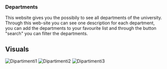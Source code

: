 ### Departments
This website gives you the possibily to see all departments of the university. Through this web-site you can see one description for each department, you can add the departments to your favourite list and through the button "search" you can filter the departments.

## Visuals
![Dipartimenti1](https://user-images.githubusercontent.com/79788833/119338254-0fb89680-bc90-11eb-9d04-63c025427d91.JPG)
![Dipartimenti2](https://user-images.githubusercontent.com/79788833/119338257-0fb89680-bc90-11eb-96d3-746668b98b7d.JPG)
![Dipartimenti3](https://user-images.githubusercontent.com/79788833/119338252-0f200000-bc90-11eb-8c2c-bd36e1546d07.JPG)

